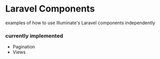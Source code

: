 # Laravel Components

examples of how to use Illuminate's Laravel components independently

### currently implemented
- Pagination
- Views

